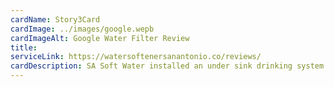```yaml
---
cardName: Story3Card
cardImage: ../images/google.wepb
cardImageAlt: Google Water Filter Review 
title:
serviceLink: https://watersoftenersanantonio.co/reviews/
cardDescription: SA Soft Water installed an under sink drinking system for my house. The alkalkne water is my favorite part.
---
```

